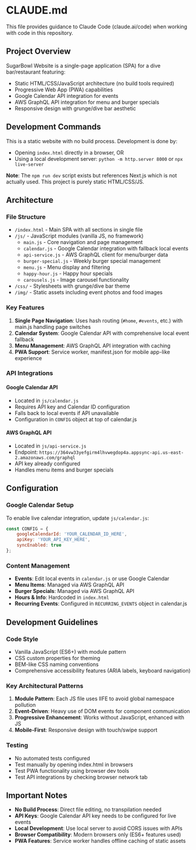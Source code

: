 # CLAUDE.md

This file provides guidance to Claude Code (claude.ai/code) when working with code in this repository.

## Project Overview

SugarBowl Website is a single-page application (SPA) for a dive bar/restaurant featuring:
- Static HTML/CSS/JavaScript architecture (no build tools required)
- Progressive Web App (PWA) capabilities
- Google Calendar API integration for events
- AWS GraphQL API integration for menu and burger specials
- Responsive design with grunge/dive bar aesthetic

## Development Commands

This is a static website with no build process. Development is done by:
- Opening `index.html` directly in a browser, OR
- Using a local development server: `python -m http.server 8000` or `npx live-server`

**Note**: The `npm run dev` script exists but references Next.js which is not actually used. This project is purely static HTML/CSS/JS.

## Architecture

### File Structure
- `/index.html` - Main SPA with all sections in single file
- `/js/` - JavaScript modules (vanilla JS, no framework)
  - `main.js` - Core navigation and page management 
  - `calendar.js` - Google Calendar integration with fallback local events
  - `api-service.js` - AWS GraphQL client for menu/burger data
  - `burger-special.js` - Weekly burger special management
  - `menu.js` - Menu display and filtering
  - `happy-hour.js` - Happy hour specials
  - `carousels.js` - Image carousel functionality
- `/css/` - Stylesheets with grunge/dive bar theme
- `/img/` - Static assets including event photos and food images

### Key Features
1. **Single Page Navigation**: Uses hash routing (`#home`, `#events`, etc.) with main.js handling page switches
2. **Calendar System**: Google Calendar API with comprehensive local event fallback
3. **Menu Management**: AWS GraphQL API integration with caching
4. **PWA Support**: Service worker, manifest.json for mobile app-like experience

### API Integrations

#### Google Calendar API
- Located in `js/calendar.js`
- Requires API key and Calendar ID configuration
- Falls back to local events if API unavailable
- Configuration in `CONFIG` object at top of calendar.js

#### AWS GraphQL API
- Located in `js/api-service.js`
- Endpoint: `https://364vw33yefgirm4lhvwegdop4a.appsync-api.us-east-2.amazonaws.com/graphql`
- API key already configured
- Handles menu items and burger specials

## Configuration

### Google Calendar Setup
To enable live calendar integration, update `js/calendar.js`:
```javascript
const CONFIG = {
    googleCalendarId: 'YOUR_CALENDAR_ID_HERE',
    apiKey: 'YOUR_API_KEY_HERE',
    syncEnabled: true
};
```

### Content Management
- **Events**: Edit local events in `calendar.js` or use Google Calendar
- **Menu Items**: Managed via AWS GraphQL API
- **Burger Specials**: Managed via AWS GraphQL API
- **Hours & Info**: Hardcoded in `index.html`
- **Recurring Events**: Configured in `RECURRING_EVENTS` object in calendar.js

## Development Guidelines

### Code Style
- Vanilla JavaScript (ES6+) with module pattern
- CSS custom properties for theming
- BEM-like CSS naming conventions
- Comprehensive accessibility features (ARIA labels, keyboard navigation)

### Key Architectural Patterns
1. **Module Pattern**: Each JS file uses IIFE to avoid global namespace pollution
2. **Event-Driven**: Heavy use of DOM events for component communication
3. **Progressive Enhancement**: Works without JavaScript, enhanced with JS
4. **Mobile-First**: Responsive design with touch/swipe support

### Testing
- No automated tests configured
- Test manually by opening index.html in browsers
- Test PWA functionality using browser dev tools
- Test API integrations by checking browser network tab

## Important Notes

- **No Build Process**: Direct file editing, no transpilation needed
- **API Keys**: Google Calendar API key needs to be configured for live events
- **Local Development**: Use local server to avoid CORS issues with APIs
- **Browser Compatibility**: Modern browsers only (ES6+ features used)
- **PWA Features**: Service worker handles offline caching of static assets